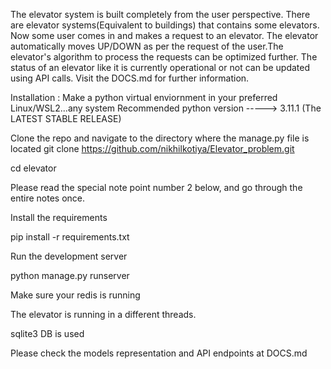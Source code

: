 The elevator system is built completely from the user perspective. There are elevator systems(Equivalent to buildings) that contains some elevators. Now some user comes in and makes a request to an elevator. The elevator automatically moves UP/DOWN as per the request of the user.The elevator's algorithm to process the requests can be optimized further. The status of an elevator like it is currently operational or not can be updated using API calls. Visit the DOCS.md for further information.

Installation :
Make a python virtual enviornment in your preferred Linux/WSL2...any system
Recommended python version -----> 3.11.1 (The LATEST STABLE RELEASE)

Clone the repo and navigate to the directory where the manage.py file is located
git clone https://github.com/nikhilkotiya/Elevator_problem.git

cd elevator

Please read the special note point number 2 below, and go through the entire notes once.

Install the requirements

pip install -r requirements.txt


Run the development server

python manage.py runserver


Make sure your redis is running


The elevator is running in a different threads.

sqlite3 DB is used

Please check the models representation and API endpoints at DOCS.md